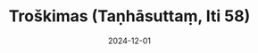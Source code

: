 ---
layout: page
title: 'Troškimas (Taṇhāsuttaṃ, Iti 58)'
category: bylota
index:
- Teršalai (kilesā)
sortIndex: 58
suttacentral: iti58
date: 2024-12-01
tags:
- Teršalai (kilesā)
---